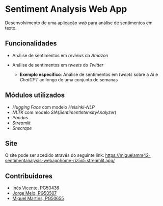 # Sentiment Analysis Web App

Desenvolvimento de uma aplicação *web* para análise de sentimentos em texto.

## Funcionalidades

- Análise de sentimentos em *reviews* da *Amazon*

- Análise de sentimentos em *tweets* do *Twitter*
	- **Exemplo específico**: Análise de sentimentos em *tweets* sobre a *AI* e *ChatGPT* ao longo de uma conjunto de semanas


## Módulos utilizados

- *Hugging Face* com modelo *Helsinki-NLP*
- *NLTK* com modelo *SIA*(*SentimentIntensityAnalyzer*)
- *Pandas*
- *Streamlit*
- *Snscrape*

## Site

O site pode ser acedido através do seguinte link: https://miguelamm42-sentimentanalysis-webapphome-riz5x5.streamlit.app/

## Contribuidores

- [Inês Vicente, PG50436](https://github.com/inesvicente2001)
- [Jorge Melo, PG50507](https://github.com/BatataDoc3)
- [Miguel Martins, PG50655](https://github.com/MiguelAMM42)

